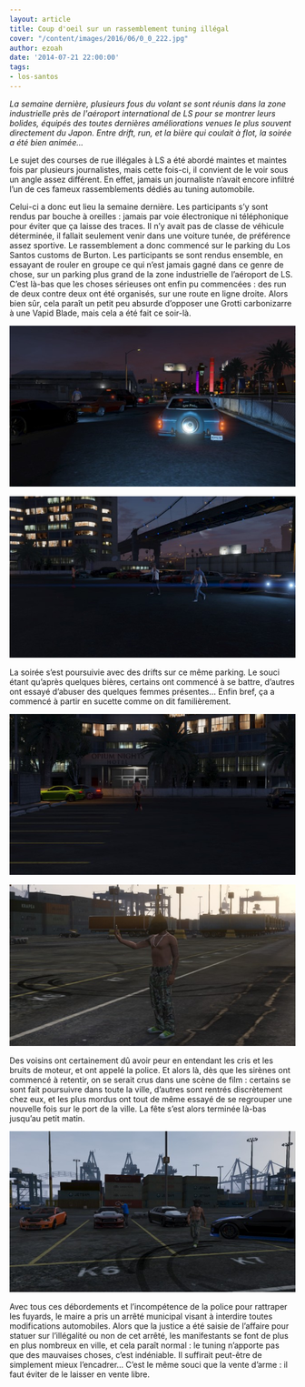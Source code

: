 ```yaml
---
layout: article
title: Coup d'oeil sur un rassemblement tuning illégal
cover: "/content/images/2016/06/0_0_222.jpg"
author: ezoah
date: '2014-07-21 22:00:00'
tags:
- los-santos
---
```


_La semaine dernière, plusieurs fous du volant se sont réunis dans la zone industrielle près de l'aéroport international de LS pour se montrer leurs bolides, équipés des toutes dernières améliorations venues le plus souvent directement du Japon. Entre drift, run, et la bière qui coulait à flot, la soirée a été bien animée..._

Le sujet des courses de rue illégales à LS a été abordé maintes et maintes fois par plusieurs journalistes, mais cette fois-ci, il convient de le voir sous un angle assez différent. En effet, jamais un journaliste n’avait encore infiltré l’un de ces fameux rassemblements dédiés au tuning automobile.

Celui-ci a donc eut lieu la semaine dernière. Les participants s’y sont rendus par bouche à oreilles : jamais par voie électronique ni téléphonique pour éviter que ça laisse des traces. Il n’y avait pas de classe de véhicule déterminée, il fallait seulement venir dans une voiture tunée, de préférence assez sportive. Le rassemblement a donc commencé sur le parking du Los Santos customs de Burton. Les participants se sont rendus ensemble, en essayant de rouler en groupe ce qui n’est jamais gagné dans ce genre de chose, sur un parking plus grand de la zone industrielle de l’aéroport de LS. C’est là-bas que les choses sérieuses ont enfin pu commencées : des run de deux contre deux ont été organisés, sur une route en ligne droite. Alors bien sûr, cela paraît un petit peu absurde d’opposer une Grotti carbonizarre à une Vapid Blade, mais cela a été fait ce soir-là.

![](  /content/images/2016/06/0_0_223.jpg)

![](  /content/images/2016/06/0_0_224.jpg)

La soirée s’est poursuivie avec des drifts sur ce même parking. Le souci étant qu’après quelques bières, certains ont commencé à se battre, d’autres ont essayé d’abuser des quelques femmes présentes… Enfin bref, ça a commencé à partir en sucette comme on dit familièrement.

![](  /content/images/2016/06/0_0_225.jpg)

![Des participants à l'allure plutôt excentrique.](  /content/images/2016/06/0_0_226.jpg)

Des voisins ont certainement dû avoir peur en entendant les cris et les bruits de moteur, et ont appelé la police. Et alors là, dès que les sirènes ont commencé à retentir, on se serait crus dans une scène de film : certains se sont fait poursuivre dans toute la ville, d’autres sont rentrés discrètement chez eux, et les plus mordus ont tout de même essayé de se regrouper une nouvelle fois sur le port de la ville. La fête s’est alors terminée là-bas jusqu’au petit matin.

![Les derniers survivants sur le port.](  /content/images/2016/06/0_0_227.jpg)

Avec tous ces débordements et l’incompétence de la police pour rattraper les fuyards, le maire a pris un arrêté municipal visant à interdire toutes modifications automobiles. Alors que la justice a été saisie de l’affaire pour statuer sur l’illégalité ou non de cet arrêté, les manifestants se font de plus en plus nombreux en ville, et cela paraît normal : le tuning n’apporte pas que des mauvaises choses, c’est indéniable. Il suffirait peut-être de simplement mieux l’encadrer… C’est le même souci que la vente d’arme : il faut éviter de le laisser en vente libre.

<!--kg-card-end: markdown-->
